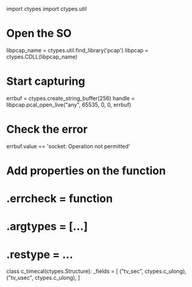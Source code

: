 import ctypes
import ctypes.util

# Open the SO
libpcap_name = ctypes.util.find_library('pcap')
libpcap = ctypes.CDLL(libpcap_name)

# Start capturing
errbuf = ctypes.create_string_buffer(256)
handle = libpcap.pcal_open_live("any", 65535, 0, 0, errbuf)

# Check the error
errbuf.value == 'socket: Operation not permitted'


# Add properties on the function
# .errcheck = function
# .argtypes = [...]
# .restype = ...

class c_timecal(ctypes.Structure):
  _fields = [
    ("tv_sec", ctypes.c_ulong),
    ("tv_usec", ctypes.c_ulong),
  ]

